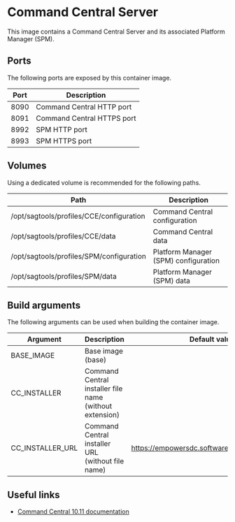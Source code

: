 # Command Central Server

This image contains a Command Central Server and its associated Platform Manager (SPM).

## Ports

The following ports are exposed by this container image.

| Port | Description |
| ---- | ----------- |
| 8090 | Command Central HTTP port |
| 8091 | Command Central HTTPS port |
| 8992 | SPM HTTP port |
| 8993 | SPM HTTPS port |

## Volumes

Using a dedicated volume is recommended for the following paths.

| Path | Description |
| ---- | ----------- |
| /opt/sagtools/profiles/CCE/configuration | Command Central configuration |
| /opt/sagtools/profiles/CCE/data | Command Central data |
| /opt/sagtools/profiles/SPM/configuration | Platform Manager (SPM) configuration |
| /opt/sagtools/profiles/SPM/data | Platform Manager (SPM) data |

## Build arguments

The following arguments can be used when building the container image.

| Argument | Description | Default value |
| -------- | ----------- | ------------- |
| BASE_IMAGE | Base image (base) | |
| CC_INSTALLER | Command Central installer file name (without extension) | |
| CC_INSTALLER_URL | Command Central installer URL (without file name) | https://empowersdc.softwareag.com/ccinstallers |

## Useful links

- [Command Central 10.11 documentation](https://documentation.softwareag.com/webmethods/command_central/cce10-11/10-11_Command_Central_webhelp/index.html)
